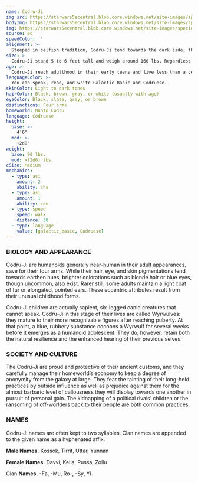 ```yaml
---
name: Codru-Ji
img src: https://starwars5ecentral.blob.core.windows.net/site-images/species/species_codru-ji.png
bodyImg: https://starwars5ecentral.blob.core.windows.net/site-images/species/species_codru-ji.png
img: https://starwars5ecentral.blob.core.windows.net/site-images/species/species_codru-ji.png
source: ec
speedColor: ''
alignment: >-
  Steeped in selfish tradition, Codru-Ji tend towards the dark side, though there are exceptions.
size: >-
  Codru-Ji stand 5 to 6 feet tall and weigh around 160 lbs. Regardless of your position in that range, your size is Medium.
age: >-
  Codru-Ji reach adulthood in their early teens and live less than a century.
languageColor: >-
  You can speak, read, and write Galactic Basic and Codruese. 
skinColor: Light to dark tones
hairColor: Black, brown, gray, or white (usually with age)
eyeColor: Black, slate, gray, or brown
distinctions: Four arms
homeworld: Munto Codru
language: Codruese
height:
  base: >-
    4’6"
  mod: >-
    +2d8"
weight:
  base: 90 lbs.
  mod: x(2d6) lbs.
cSize: Medium
mechanics:
  - type: asi
    amount: 2
    ability: cha
  - type: asi
    amount: 1
    ability: con
  - type: speed
    speed: walk
    distance: 30
  - type: language
    value: [galactic_basic, Codruese]
---
```

### BIOLOGY AND APPEARANCE
Codru-Ji are humanoids generally near-human in their adult appearances, save for their four arms. While their hair, eye, and skin pigmentations tend towards earthen hues, brighter colorations such as blonde hair or blue eyes, though uncommon, also exist. Rarer still, some adults maintain a light coat of fur or elongated, pointed ears. These eccentric attributes result from their unusual childhood forms.

Codru-Ji children are actually sapient, six-legged canid creatures that cannot speak. Codru-Ji in this stage of their lives are called Wyrwulves: they mature to their more recognizable figures after reaching puberty. At that point, a blue, rubbery substance cocoons a Wyrwulf for several weeks before it emerges as a humanoid adolescent. They do, however, retain both the natural resilience and the enhanced hearing of their previous selves.

### SOCIETY AND CULTURE
The Codru-Ji are proud and protective of their ancient customs, and they carefully manage their homeworld’s economy to keep a degree of anonymity from the galaxy at large. They fear the tainting of their long-held practices by outside influence as well as prejudice against them for the almost barbaric level of callousness they will display towards one another in pursuit of personal gain. The kidnapping of a political rivals’ children or the ransoming of off-worlders back to their people are both common practices.

### NAMES
Codru-Ji names are often kept to two syllables. Clan names are appended to the given name as a hyphenated affix.

__Male Names.__ Kossok, Tirrit, Uttar, Yunnan

__Female Names.__ Davvi, Kella, Russa, Zollu

Clan __Names.__ -Fa, -Mu, Ro-, -Sy, Yi-



    